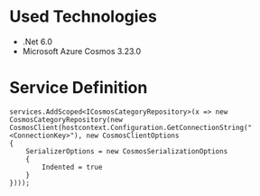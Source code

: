 # Used Technologies
- .Net 6.0
- Microsoft Azure Cosmos 3.23.0

# Service Definition
```
services.AddScoped<ICosmosCategoryRepository>(x => new CosmosCategoryRepository(new CosmosClient(hostcontext.Configuration.GetConnectionString("<ConnectionKey>"), new CosmosClientOptions
{
    SerializerOptions = new CosmosSerializationOptions
    {
        Indented = true
    }
})));
```
